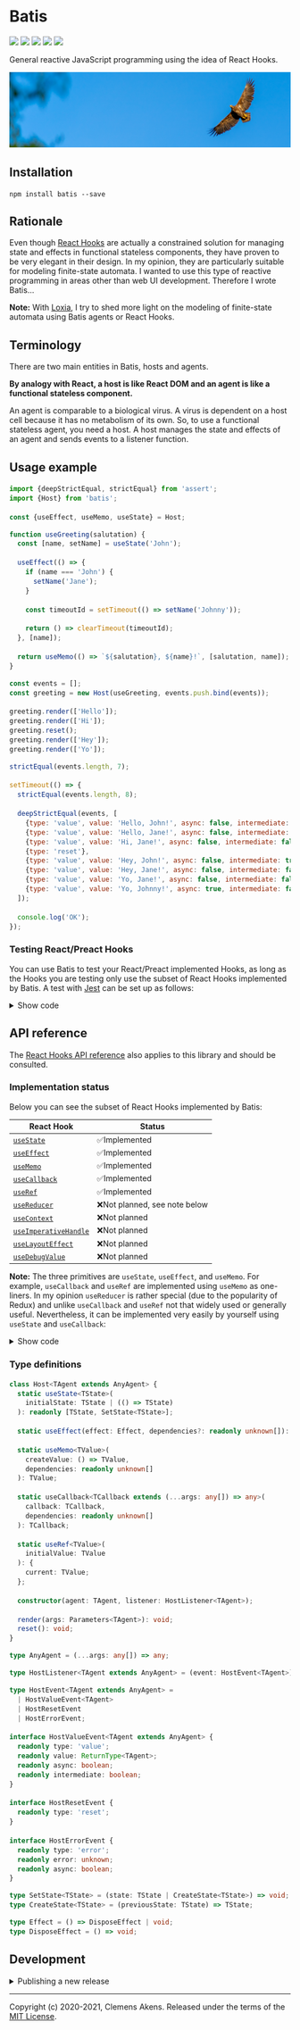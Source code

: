 # Batis

[![][ci-badge]][ci-link] [![][version-badge]][version-link]
[![][license-badge]][license-link] [![][types-badge]][types-link]
[![][size-badge]][size-link]

[ci-badge]: https://github.com/clebert/batis/workflows/CI/badge.svg
[ci-link]: https://github.com/clebert/batis
[version-badge]: https://badgen.net/npm/v/batis
[version-link]: https://www.npmjs.com/package/batis
[license-badge]: https://badgen.net/npm/license/batis
[license-link]: https://github.com/clebert/batis/blob/master/LICENSE
[types-badge]: https://badgen.net/npm/types/batis
[types-link]: https://github.com/clebert/batis
[size-badge]: https://badgen.net/bundlephobia/minzip/batis
[size-link]: https://bundlephobia.com/result?p=batis

General reactive JavaScript programming using the idea of React Hooks.

<img src="./eagle.jpg"/>

## Installation

```
npm install batis --save
```

## Rationale

Even though [React Hooks](https://reactjs.org/docs/hooks-intro.html) are
actually a constrained solution for managing state and effects in functional
stateless components, they have proven to be very elegant in their design. In my
opinion, they are particularly suitable for modeling finite-state automata. I
wanted to use this type of reactive programming in areas other than web UI
development. Therefore I wrote Batis...

**Note:** With [Loxia](https://github.com/clebert/loxia), I try to shed more
light on the modeling of finite-state automata using Batis agents or React
Hooks.

## Terminology

There are two main entities in Batis, hosts and agents.

**By analogy with React, a host is like React DOM and an agent is like a
functional stateless component.**

An agent is comparable to a biological virus. A virus is dependent on a host
cell because it has no metabolism of its own. So, to use a functional stateless
agent, you need a host. A host manages the state and effects of an agent and
sends events to a listener function.

## Usage example

```js
import {deepStrictEqual, strictEqual} from 'assert';
import {Host} from 'batis';

const {useEffect, useMemo, useState} = Host;
```

```js
function useGreeting(salutation) {
  const [name, setName] = useState('John');

  useEffect(() => {
    if (name === 'John') {
      setName('Jane');
    }

    const timeoutId = setTimeout(() => setName('Johnny'));

    return () => clearTimeout(timeoutId);
  }, [name]);

  return useMemo(() => `${salutation}, ${name}!`, [salutation, name]);
}
```

```js
const events = [];
const greeting = new Host(useGreeting, events.push.bind(events));

greeting.render(['Hello']);
greeting.render(['Hi']);
greeting.reset();
greeting.render(['Hey']);
greeting.render(['Yo']);
```

```js
strictEqual(events.length, 7);

setTimeout(() => {
  strictEqual(events.length, 8);

  deepStrictEqual(events, [
    {type: 'value', value: 'Hello, John!', async: false, intermediate: true},
    {type: 'value', value: 'Hello, Jane!', async: false, intermediate: false},
    {type: 'value', value: 'Hi, Jane!', async: false, intermediate: false},
    {type: 'reset'},
    {type: 'value', value: 'Hey, John!', async: false, intermediate: true},
    {type: 'value', value: 'Hey, Jane!', async: false, intermediate: false},
    {type: 'value', value: 'Yo, Jane!', async: false, intermediate: false},
    {type: 'value', value: 'Yo, Johnny!', async: true, intermediate: false},
  ]);

  console.log('OK');
});
```

### Testing React/Preact Hooks

You can use Batis to test your React/Preact implemented Hooks, as long as the
Hooks you are testing only use the subset of React Hooks implemented by Batis. A
test with [Jest](https://jestjs.io) can be set up as follows:

<details>
  <summary>Show code</summary>

```js
import {Host} from 'batis';
```

```js
import * as React from 'react';

jest.mock('react', () => ({...React, ...Host}));
```

```js
jest.mock('preact/hooks', () => Host);
```

</details>

## API reference

The [React Hooks API reference](https://reactjs.org/docs/hooks-reference.html)
also applies to this library and should be consulted.

### Implementation status

Below you can see the subset of React Hooks implemented by Batis:

| React Hook                                   | Status                        |
| -------------------------------------------- | ----------------------------- |
| [`useState`][usestate]                       | ✅Implemented                 |
| [`useEffect`][useeffect]                     | ✅Implemented                 |
| [`useMemo`][usememo]                         | ✅Implemented                 |
| [`useCallback`][usecallback]                 | ✅Implemented                 |
| [`useRef`][useref]                           | ✅Implemented                 |
| [`useReducer`][usereducer]                   | ❌Not planned, see note below |
| [`useContext`][usecontext]                   | ❌Not planned                 |
| [`useImperativeHandle`][useimperativehandle] | ❌Not planned                 |
| [`useLayoutEffect`][uselayouteffect]         | ❌Not planned                 |
| [`useDebugValue`][usedebugvalue]             | ❌Not planned                 |

**Note:** The three primitives are `useState`, `useEffect`, and `useMemo`. For
example, `useCallback` and `useRef` are implemented using `useMemo` as
one-liners. In my opinion `useReducer` is rather special (due to the popularity
of Redux) and unlike `useCallback` and `useRef` not that widely used or
generally useful. Nevertheless, it can be implemented very easily by yourself
using `useState` and `useCallback`:

<details>
  <summary>Show code</summary>

```js
import {Host} from 'batis';

const {useCallback, useState} = Host;

function useReducer(reducer, initialArg, init) {
  const [state, setState] = useState(
    init ? () => init(initialArg) : initialArg
  );

  const dispatch = useCallback(
    (action) => setState((previousState) => reducer(previousState, action)),
    []
  );

  return [state, dispatch];
}
```

</details>

[usestate]: https://reactjs.org/docs/hooks-reference.html#usestate
[useeffect]: https://reactjs.org/docs/hooks-reference.html#useeffect
[usecontext]: https://reactjs.org/docs/hooks-reference.html#usecontext
[usereducer]: https://reactjs.org/docs/hooks-reference.html#usereducer
[usecallback]: https://reactjs.org/docs/hooks-reference.html#usecallback
[usememo]: https://reactjs.org/docs/hooks-reference.html#usememo
[useref]: https://reactjs.org/docs/hooks-reference.html#useref
[useimperativehandle]:
  https://reactjs.org/docs/hooks-reference.html#useimperativehandle
[uselayouteffect]: https://reactjs.org/docs/hooks-reference.html#uselayouteffect
[usedebugvalue]: https://reactjs.org/docs/hooks-reference.html#usedebugvalue

### Type definitions

```ts
class Host<TAgent extends AnyAgent> {
  static useState<TState>(
    initialState: TState | (() => TState)
  ): readonly [TState, SetState<TState>];

  static useEffect(effect: Effect, dependencies?: readonly unknown[]): void;

  static useMemo<TValue>(
    createValue: () => TValue,
    dependencies: readonly unknown[]
  ): TValue;

  static useCallback<TCallback extends (...args: any[]) => any>(
    callback: TCallback,
    dependencies: readonly unknown[]
  ): TCallback;

  static useRef<TValue>(
    initialValue: TValue
  ): {
    current: TValue;
  };

  constructor(agent: TAgent, listener: HostListener<TAgent>);

  render(args: Parameters<TAgent>): void;
  reset(): void;
}
```

```ts
type AnyAgent = (...args: any[]) => any;
```

```ts
type HostListener<TAgent extends AnyAgent> = (event: HostEvent<TAgent>) => void;
```

```ts
type HostEvent<TAgent extends AnyAgent> =
  | HostValueEvent<TAgent>
  | HostResetEvent
  | HostErrorEvent;

interface HostValueEvent<TAgent extends AnyAgent> {
  readonly type: 'value';
  readonly value: ReturnType<TAgent>;
  readonly async: boolean;
  readonly intermediate: boolean;
}

interface HostResetEvent {
  readonly type: 'reset';
}

interface HostErrorEvent {
  readonly type: 'error';
  readonly error: unknown;
  readonly async: boolean;
}
```

```ts
type SetState<TState> = (state: TState | CreateState<TState>) => void;
type CreateState<TState> = (previousState: TState) => TState;
```

```ts
type Effect = () => DisposeEffect | void;
type DisposeEffect = () => void;
```

## Development

<details>
  <summary>Publishing a new release</summary>

```
npm run release patch
```

```
npm run release minor
```

```
npm run release major
```

After a new release has been created by pushing the tag, it must be published
via the GitHub UI. This triggers the final publication to npm.

</details>

---

Copyright (c) 2020-2021, Clemens Akens. Released under the terms of the
[MIT License](https://github.com/clebert/batis/blob/master/LICENSE).
